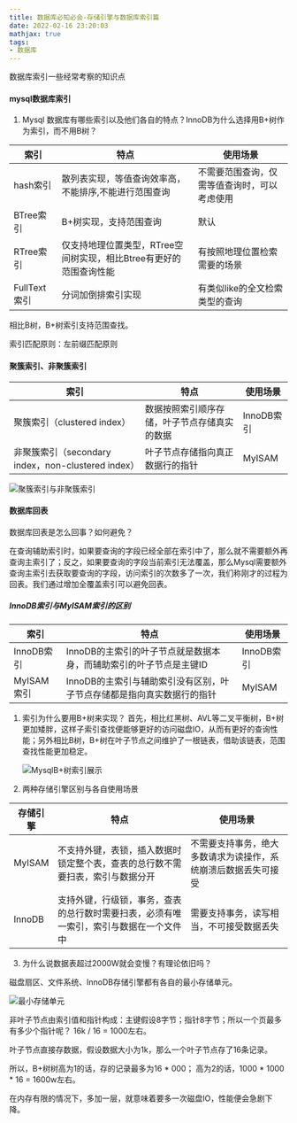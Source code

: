 ```yaml
---
title: 数据库必知必会-存储引擎与数据库索引篇
date: 2022-02-16 23:20:03
mathjax: true
tags: 
- 数据库
---
```


数据库索引一些经常考察的知识点

#### mysql数据库索引

1. Mysql 数据库有哪些索引以及他们各自的特点？InnoDB为什么选择用B+树作为索引，而不用B树？  

|  索引   | 特点 | 使用场景 |
|  ----  | ----  | ---- |
| hash索引  | 散列表实现，等值查询效率高，不能排序,不能进行范围查询 | 不需要范围查询，仅需等值查询时，可以考虑使用|
| BTree索引  | B+树实现，支持范围查询 |默认|
| RTree索引  | 仅支持地理位置类型，RTree空间树实现，相比Btree有更好的范围查询性能 |有按照地理位置检索需要的场景|
| FullText索引  | 分词加倒排索引实现 |有类似like的全文检索类型的查询|

相比B树，B+树索引支持范围查找。

索引匹配原则：左前缀匹配原则

#### 聚簇索引、非聚簇索引

|  索引   | 特点 | 使用场景 |
|  ----  | ----  | ---- |
| 聚簇索引（clustered index）  | 数据按照索引顺序存储，叶子节点存储真实的数据 | InnoDB索引|
| 非聚簇索引（secondary index，non-clustered index）  | 叶子节点存储指向真正数据行的指针 |MyISAM|

![聚簇索引与非聚簇索引](https://img2018.cnblogs.com/i-beta/1464190/201911/1464190-20191106145143172-1760681728.png)

#### 数据库回表

数据库回表是怎么回事？如何避免？

在查询辅助索引时，如果要查询的字段已经全部在索引中了，那么就不需要额外再查询主索引了；反之，如果要查询的字段当前索引无法覆盖，那么Mysql需要额外查询主索引去获取要查询的字段，访问索引的次数多了一次，我们称刚才的过程为回表。我们通过增加全覆盖索引可以避免回表。

##### InnoDB索引与MyISAM索引的区别

|  索引   | 特点 | 使用场景 |
|  ----  | ----  | ---- |
| InnoDB索引  | InnoDB的主索引的叶子节点就是数据本身，而辅助索引的叶子节点是主键ID| InnoDB索引|
| MyISAM索引  | InnoDB的主索引与辅助索引没有区别，叶子节点存储都是指向真实数据行的指针|MyISAM|

1. 索引为什么要用B+树来实现？
    首先，相比红黑树、AVL等二叉平衡树，B+树更加矮胖，这样子索引查找便能够更好的访问磁盘IO，从而有更好的查询性能；另外相比B树，B+树在叶子节点之间维护了一根链表，借助该链表，范围查找性能更加稳定。

    ![MysqlB+树索引展示](https://images.gitbook.cn/b480a130-a1b6-11ea-97df-0d0e3bd6b465)

2. 两种存储引擎区别与各自使用场景
  
|  存储引擎   | 特点  | 使用场景|
|  ----  | ----  | ---- |
| MyISAM  | 不支持外键，表锁，插入数据时锁定整个表，查表的总行数不需要扫表，索引与数据分开 | 不需要支持事务，绝大多数请求为读操作，系统崩溃后数据丢失可接受|
| InnoDB  | 支持外键，行级锁，事务，查表的总行数时需要扫表，必须有唯一索引，索引与数据在一个文件中 |需要支持事务，读写相当，不可接受数据丢失|

3. 为什么说数据表超过2000W就会变慢？有理论依旧吗？

磁盘扇区、文件系统、InnoDB存储引擎都有各自的最小存储单元。

![最小存储单元](https://pic1.zhimg.com/80/v2-ac5c2c389a4d39dac6cd324d6ba71f34_1440w.jpg)

非叶子节点由索引值和指针构成：主键假设8字节；指针8字节；所以一个页最多有多少个指针呢？ 16k / 16 = 1000左右。

叶子节点直接存数据，假设数据大小为1k，那么一个叶子节点存了16条记录。

所以，B+树树高为1的话，存的记录最多为16 * 000； 高为2的话，1000 * 1000 * 16 = 1600w左右。

在内存有限的情况下，多加一层，就意味着要多一次磁盘IO，性能便会急剧下降。
